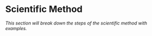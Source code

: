 # Scientific Method

_This section will break down the steps of the scientific method with examples._